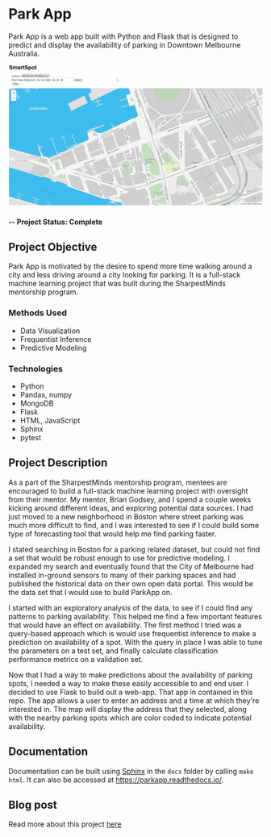 # Park App
Park App is a web app built with Python and Flask that is designed to predict and display the availability of parking in Downtown Melbourne Australia.

![ParkApp Demo Gif](img/gif1_3.gif)
#### -- Project Status: Complete

## Project Objective
Park App is motivated by the desire to spend more time walking around a city and less driving around a city looking for parking. It is a full-stack machine learning project that was built during the SharpestMinds mentorship program.

### Methods Used
* Data Visualization
* Frequentist Inference
* Predictive Modeling

### Technologies
* Python
* Pandas, numpy
* MongoDB
* Flask
* HTML, JavaScript
* Sphinx
* pytest

## Project Description
As a part of the SharpestMinds mentorship program, mentees are encouraged to build a full-stack machine learning project with oversight from their mentor. My mentor, Brian Godsey, and I spend a couple weeks kicking around different ideas, and exploring potential data sources. I had just moved to a new neighborhood in Boston where street parking was much more difficult to find, and I was interested to see if I could build some type of forecasting tool that would help me find parking faster.  

I stated searching in Boston for a parking related dataset, but could not find a set that would be robust enough to use for predictive modeling. I expanded my search and eventually found that the City of Melbourne had installed in-ground sensors to many of their parking spaces and had published the historical data on their own open data portal. This would be the data set that I would use to build ParkApp on.  

I started with an exploratory analysis of the data, to see if I could find any patterns to parking availability. This helped me find a few important features that would have an effect on availability. The first method I tried was a query-based approach which is would use frequentist inference to make a prediction on availability of a spot. With the query in place I was able to tune the parameters on a test set, and finally calculate classification performance metrics on a validation set.

Now that I had a way to make predictions about the availability of parking spots, I needed a way to make these easily accessible to and end user. I decided to use Flask to build out a web-app. That app in contained in this repo. The app allows a user to enter an address and a time at which they're interested in. The map will display the address that they selected, along with the nearby parking spots which are color coded to indicate potential availability.

## Documentation
Documentation can be built using [Sphinx](http://www.sphinx-doc.org/en/master/) in the `docs` folder by calling `make html`. It can also be accessed at https://parkapp.readthedocs.io/.

## Blog post
Read more about this project [here](https://billyhin.es/2020-03-18-smart-spot/)
